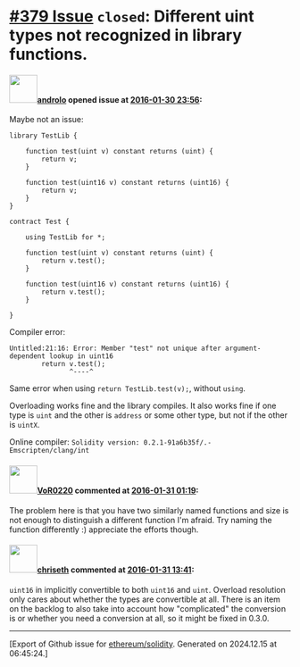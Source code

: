 # [\#379 Issue](https://github.com/ethereum/solidity/issues/379) `closed`: Different uint types not recognized in library functions.

#### <img src="https://avatars.githubusercontent.com/u/2809499?u=85c557e8e011e3e40e6c011ee71bcf8785d1ac2b&v=4" width="50">[androlo](https://github.com/androlo) opened issue at [2016-01-30 23:56](https://github.com/ethereum/solidity/issues/379):

Maybe not an issue:

```
library TestLib {

    function test(uint v) constant returns (uint) {
        return v;
    }

    function test(uint16 v) constant returns (uint16) {
        return v;
    }
}

contract Test {

    using TestLib for *;

    function test(uint v) constant returns (uint) {
        return v.test();
    }

    function test(uint16 v) constant returns (uint16) {
        return v.test();
    }

}
```

Compiler error:

```
Untitled:21:16: Error: Member "test" not unique after argument-dependent lookup in uint16
        return v.test();
               ^----^
```

Same error when using `return TestLib.test(v);`, without `using`.

Overloading works fine and the library compiles. It also works fine if one type is `uint` and the other is `address` or some other type, but not if the other is `uintX`.

Online compiler: `Solidity version: 0.2.1-91a6b35f/.-Emscripten/clang/int`


#### <img src="https://avatars.githubusercontent.com/u/7756785?u=2893ea91743ac89ee3846d1f5c7209720e834129&v=4" width="50">[VoR0220](https://github.com/VoR0220) commented at [2016-01-31 01:19](https://github.com/ethereum/solidity/issues/379#issuecomment-177353102):

The problem here is that you have two similarly named functions and size is not enough to distinguish a different function I'm afraid. Try naming the function differently :) appreciate the efforts though.

#### <img src="https://avatars.githubusercontent.com/u/9073706?v=4" width="50">[chriseth](https://github.com/chriseth) commented at [2016-01-31 13:41](https://github.com/ethereum/solidity/issues/379#issuecomment-177504023):

`uint16` in implicitly convertible to both `uint16` and `uint`. Overload resolution only cares about whether the types are convertible at all. There is an item on the backlog to also take into account how "complicated" the conversion is or whether you need a conversion at all, so it might be fixed in 0.3.0.


-------------------------------------------------------------------------------



[Export of Github issue for [ethereum/solidity](https://github.com/ethereum/solidity). Generated on 2024.12.15 at 06:45:24.]
